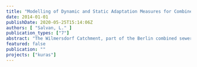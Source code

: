 ```yaml
---
title: "Modelling of Dynamic and Static Adaptation Measures for Combined Sewer System Optimisation: Case-Study of Wilmersdorf Catchment, Berlin"
date: 2014-01-01
publishDate: 2020-05-25T15:14:06Z
authors: [ "Salvan, L." ]
publication_types: ["7"]
abstract: "The Wilmersdorf Catchment, part of the Berlin combined sewer system, faces severe problems regarding combined sewer overflows (CSO) and flooding which might worsen due to climate change and ongoing urbanisation. Rather than investing in costly adaptations, the goal of this study is to improve the utilisation of the existing storage capacity of the network in order to reduce CSO and flooding. The potential for optimisation was investigated by means of performance criteria (CSO volume, overflow peak and duration, flood volume and duration, number of flooded nodes) defined to assess the severity of CSO and flood events. This study takes a double interest in including dynamic and static adaptive measures to examine on one hand the potential improvement of the real-time control (RTC) strategy, and on the other hand the possible adaptation of existing structures in the network. To investigate these measures, a 1D-hydrodynamic model of the sewer network planned for 2020 was provided within the modelling package InfoWorks CS. The indicators were used to characterise the performance of the status-quo network as well as each implemented measure under a range of design storms. Three successful measures – the increase of a throttle pipe diameter and the elevation of two different overflow crests were identified to be effective for CSO reduction. On the other hand, adaptations of the RTC strategy did not lead to an improvement of the CSO aspect. The results of the simulations involving individual measures revealed that an optimisation of the network by making minor adjustments is possible. Indeed, CSO volume is almost halved under a 3-month rainfall after one overflow crest was elevated of 80 cm. Furthermore, a combination of the three best measures could reduce CSO volume by almost 60% for the same rainfall intensity. However, even though no significant worsening of flooding occurs, the main limitation of this type of measures is their inability to cope with flooding issues. Additional research should be conducted to complete the preliminary results that constitute this thesis and to fully determine the potential of the catchment, especially regarding the flooding aspect. In particular, decentralised measures that increase the pervious fraction of the surface could supplement this study."
featured: false
publication: ""
projects: ["kuras"]
---
```


